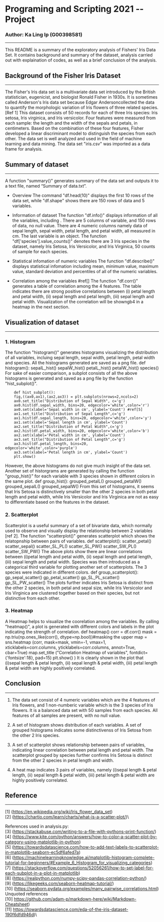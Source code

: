 # Programing and Scripting 2021 -- Project
### Author: Ka Ling Ip (G00398581)
--------------------------------------------

This README is a summary of the exploratory analysis of Fishers' Iris Data Set. It contains background and summary of the dataset, analysis carried out with explaination of codes, as well as a brief conclusion of the analysis. 

## **Background of the Fisher Iris Dataset**
-----------------------------------------------
The Fisher's Iris data set is a multivariate data set introduced by the British statistician, eugenicist, and biologist Ronald Fisher in 1930s. It is sometimes called Anderson's Iris data set because Edgar Andersoncollected the data to quantify the morphologic variation of Iris flowers of three related species. [Ref 1]
This dataset consists of 50 records for each of three Iris species: Iris setosa, Iris virginica, and Iris versicolor. Four features were measured from each sample: the length and the width of the sepals and petals, in centimeters. Based on the combination of these four features, Fisher developed a linear discriminant model to distinguish the species from each other. The data set is well analyzed and used in the field of machine learning and data mining. The data set "iris.csv" was imported as a data frame for analysis.

## **Summary of dataset**
--------------------------
A function "summary()" generates summary of the data set and outputs it to a text  file, named “Summary of data.txt”. 
- Overview 
The command "df.head(10)" displays the first 10 rows of the data set, while "df.shape" shows there are 150 rows of data and 5 variables. 

- Information of dataset 
The function "df.info()" displays information of all the variables, including . There are 5 columns of variable, and 150 rows of data, no null value. There are 4 numeric columns namely data of sepal length, sepal width, petal length, and petal width, all measured in cm. The last variable is an object. The function "df['species'].value_counts()" denotes there are 3 Iris species in the dataset, namely Iris Setosa, Iris Versicolor, and Iris Virginica, 50 counts of sample for each species. 

- Statistical infomation of numeric variables
The function "df.describe()" displays statistical infomation including mean, minimum value, maximum value, standard deviation and percentiles of all of the numeric variables. 

- Correlation among the variables #ref[]
The function "df.corr()" generates a table of correlation among the 4 features. The table indicates there are strong positive correlations between (i) petal length and petal width, (ii) sepal length and petal length, (iii) sepal length and petal width. Visualization of the correlation will be showngb4 in a heatmap in the next section. 

## **Visualization of dataset**
--------------------------------
### 1. Histogram
The function "histogram()" generates histograms visualizing the distribution of all variables, incluing sepal length, sepal width, petal length, petal width and species. All the histograms generated are saved as a png file. 
        def histogram():
        sepalL_hist()
        sepalW_hist()
        petalL_hist()
        petalW_hist()
        species()
For sake of easier comparison, a subplot consists of all the above histograms is generated and saved as a png file by the function "hist_subplot()". 
        
        def hist_subplot():
        fig,((ax0,ax1),(ax2,ax3)) = plt.subplots(nrows=2,ncols=2)
        ax0.set_title("Distribution of Sepal Width", c='g')
        ax0.hist(df.sepal_width, bins=20, edgecolor='white',color='r')
        ax0.set(xlabel='Sepal width in cm', ylabel='Count') #ref[5]
        ax1.set_title("Distribution of Sepal Length",c='g')
        ax1.hist(df.sepal_length, bins=20, edgecolor='white',color='y')
        ax1.set(xlabel='Sepal length in cm', ylabel='Count')
        ax2.set_title("Distribution of Petal Width",c='g')
        ax2.hist(df.petal_width, bins=20, edgecolor='white',color='b')
        ax2.set(xlabel='Petal width in cm', ylabel='Count')
        ax3.set_title("Distribution of Petal Length",c='g')
        ax3.hist(df.petal_length, bins=20, edgecolor='white',color='purple')
        ax3.set(xlabel='Petal length in cm', ylabel='Count')
        plt.show()
However, the above histograms do not give much insight of the data set. Another set of historgrams are generated by calling the function "group_hist()" for each variable with 3 species shown in different colors in the same plot. 
        def group_hist():
        grouped_petalL()
        grouped_petalW()
        grouped_sepalL()
        grouped_sepalW()
From this set of histograms, it seems that Iris Setosa is distinctively smaller than the other 2 species in both petal length and petal width, while Iris Versicolor and Iris Virginica are not as easy to differentiate based on the features in the dataset.  

### 2. Scatterplot
Scatterplot is a useful summary of a set of bivariate data, which normally used to observe and visually display the relationship between 2 variables [ref 2]. The function "scatterplot()" generates scatterplot which shows the relatopnship between pairs of variables.
        def scatterplot():
        scatter_petal()
        scatter_sepal()
        scatter_SL_PL()
        scatter_SL_PW()
        scatter_SW_PL()
        scatter_SW_PW()
The above plots show there are linear correlations between (i)petal length and petal width, (ii) sepal length and petal length, (iii) sepal length and petal width.
Species was then introduced as a categorical third variable for plotting another set of scatterplots. The 3 species were indicated in different colors. 
        def group_scatterplot():
        gp_sepal_scatter()
        gp_petal_scatter()
        gp_SL_PL_scatter()
        gp_SL_PW_scatter()
The plots further indicates Iris Setosa is distinct from the other 2 species, in both petal and sepal size, while Iris Versicolor and Iris Virginica are clustered together based on their species, but not distinctive from each other. 

### 3. Heatmap
A Heatmap helps to visualize the coorelation among the variables. By calling "heatmap()", a plot is generated with different colors and labels in the plot indicating the strength of correlation. 
        def heatmap()
        corr = df.corr()
        mask = np.triu(np.ones_like(corr(), dtype=np.bool))#masking the upper
        map = sns.heatmap (corr, mask=mask, vmin=-1, vmax=1, xticklabels=corr.columns, yticklabels=corr.columns, annot=True, cbar=True)
        map.set_title ("Correlation Heatmap of variables", fontdict={'fontsize':18}, pad=15)
        plt.show() )
It is clearly shown in the plot that (i)sepal length & petal length, (ii) sepal length & petal width, (iii) petal length & petal width are highly positively correlated. 

## **Conclusion**
------------------
1. The data set consist of 4 numeric variables which are the 4 features of Iris flowers, and 1 non-numberic variable which is the 3 species of Iris flowers. It is a balanced data set with 50 samples from each species. All features of all samples are present, with no null value.  

2. A set of histogram shows distribution of each variables. A set of grouped histograms indicates some distinctivenss of Iris Setosa from the other 2 Iris species. 

3. A set of scatterplot shows relationship between pairs of variables, indicating linear correlation between petal length and petal width. The scatterplot grouped by species further confirms Iris Setosa is distinct from the other 2 species in petal length and width.   

4. A heat map indicates 3 pairs of variables, namely (i)sepal length & petal length, (ii) sepal length & petal width, (iii) petal length & petal width are highly positively correlated. 


## **Reference**
------------------
[1] (https://en.wikipedia.org/wiki/Iris_flower_data_set)\
[2] (https://chartio.com/learn/charts/what-is-a-scatter-plot/)\

References used in analysis.py:\
[3] (https://stackabuse.com/writing-to-a-file-with-pythons-print-function/)\
[4] (https://www.kite.com/python/answers/how-to-color-a-scatter-plot-by-category-using-matplotlib-in-python)\
[5] (https://towardsdatascience.com/how-to-add-text-labels-to-scatterplot-in-matplotlib-seaborn-ec5df6afed7a)\
[6] (https://machinelearningknowledge.ai/matplotlib-histogram-complete-tutorial-for-beginners/#Example_6_Histogram_for_visualizing_categories)\
[7] (https://stackoverflow.com/questions/52056261/how-to-set-label-for-each-subplot-in-a-plot-in-matplotlib)\
[8] (https://realpython.com/numpy-scipy-pandas-correlation-python/)\
[9] (https://likegeeks.com/seaborn-heatmap-tutorial/)\
[10] (https://seaborn.pydata.org/examples/many_pairwise_correlations.html)\
Unquoted references\
[10] https://github.com/adam-p/markdown-here/wiki/Markdown-Cheatsheet)\
[11] https://towardsdatascience.com/eda-of-the-iris-dataset-190f6dfd946d)\ 
